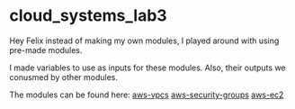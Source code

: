 # cloud_systems_lab3

Hey Felix instead of making my own modules, I played around with using pre-made modules.

I made variables to use as inputs for these modules. Also, their outputs we conusmed by other modules.

The modules can be found here:
[aws-vpcs](https://registry.terraform.io/modules/terraform-aws-modules/vpc/aws/latest?tab=inputs)
[aws-security-groups](https://registry.terraform.io/modules/terraform-aws-modules/security-group/aws/latest?tab=inputs)
[aws-ec2](https://registry.terraform.io/modules/terraform-aws-modules/ec2-instance/aws/latest?tab=inputs)